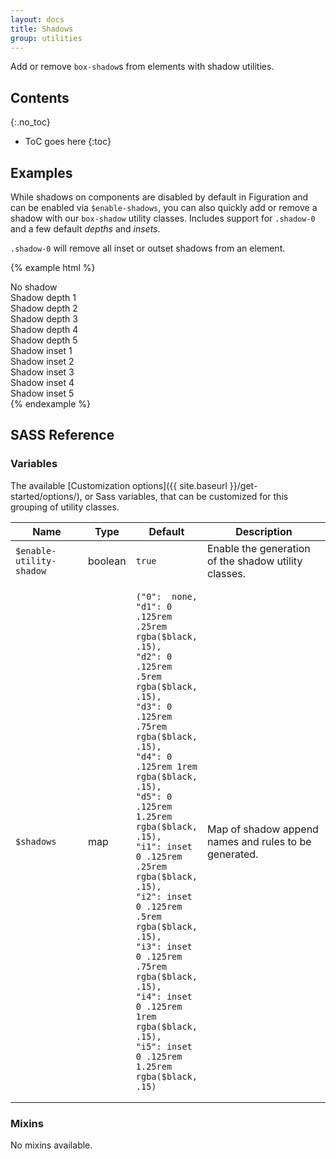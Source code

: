 ```yaml
---
layout: docs
title: Shadows
group: utilities
---
```


Add or remove `box-shadow`s from elements with shadow utilities.

## Contents
{:.no_toc}

* ToC goes here
{:toc}

## Examples

While shadows on components are disabled by default in Figuration and can be enabled via `$enable-shadows`, you can also quickly add or remove a shadow with our `box-shadow` utility classes. Includes support for `.shadow-0` and a few default *depths* and *insets*.

`.shadow-0` will remove all inset or outset shadows from an element.

{% example html %}

<div class="shadow-0 radius p-1 mb-2">No shadow</div>
<div class="shadow-d1 radius p-1 mb-2">Shadow depth 1</div>
<div class="shadow-d2 radius p-1 mb-2">Shadow depth 2</div>
<div class="shadow-d3 radius p-1 mb-2">Shadow depth 3</div>
<div class="shadow-d4 radius p-1 mb-2">Shadow depth 4</div>
<div class="shadow-d5 radius p-1 mb-2">Shadow depth 5</div>
<div class="shadow-i1 radius p-1 mb-2">Shadow inset 1</div>
<div class="shadow-i2 radius p-1 mb-2">Shadow inset 2</div>
<div class="shadow-i3 radius p-1 mb-2">Shadow inset 3</div>
<div class="shadow-i4 radius p-1 mb-2">Shadow inset 4</div>
<div class="shadow-i5 radius p-1 mb-2">Shadow inset 5</div>
{% endexample %}

## SASS Reference

### Variables

The available [Customization options]({{ site.baseurl }}/get-started/options/), or Sass variables, that can be customized for this grouping of utility classes.

<div class="table-scroll">
    <table class="table table-bordered table-striped">
        <thead>
            <tr>
                <th style="width: 100px;">Name</th>
                <th style="width: 50px;">Type</th>
                <th style="width: 50px;">Default</th>
                <th>Description</th>
            </tr>
        </thead>
        <tbody>
            <tr>
                <td><code>$enable-utility-shadow</code></td>
                <td>boolean</td>
                <td><code>true</code></td>
                <td>
                    Enable the generation of the shadow utility classes.
                </td>
            </tr>
            <tr>
                <td><code>$shadows</code></td>
                <td>map</td>
                <td>
<pre><code>("0":  none,
"d1": 0 .125rem .25rem rgba($black, .15),
"d2": 0 .125rem .5rem rgba($black, .15),
"d3": 0 .125rem .75rem rgba($black, .15),
"d4": 0 .125rem 1rem rgba($black, .15),
"d5": 0 .125rem 1.25rem rgba($black, .15),
"i1": inset 0 .125rem .25rem rgba($black, .15),
"i2": inset 0 .125rem .5rem rgba($black, .15),
"i3": inset 0 .125rem .75rem rgba($black, .15),
"i4": inset 0 .125rem 1rem rgba($black, .15),
"i5": inset 0 .125rem 1.25rem rgba($black, .15)</code></pre>
                </td>
                <td>
                    Map of shadow append names and rules to be generated.
                </td>
            </tr>
        </tbody>
    </table>
</div>

### Mixins

No mixins available.
